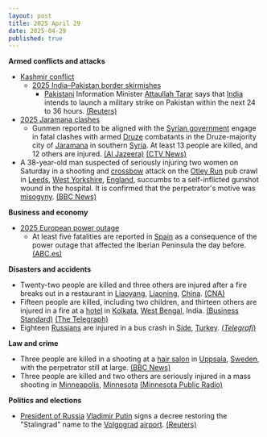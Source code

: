 ```yaml
---
layout: post
title: 2025 April 29
date: 2025-04-29
published: true
---
```



**Armed conflicts and attacks**

* [Kashmir conflict](https://en.wikipedia.org/wiki/Kashmir_conflict "Kashmir conflict")
  + [2025 India–Pakistan border skirmishes](https://en.wikipedia.org/wiki/2025_India%E2%80%93Pakistan_border_skirmishes "2025 India–Pakistan border skirmishes")
    - [Pakistani](https://en.wikipedia.org/wiki/Pakistan "Pakistan") Information Minister [Attaullah Tarar](https://en.wikipedia.org/wiki/Attaullah_Tarar "Attaullah Tarar") says that [India](https://en.wikipedia.org/wiki/India "India") intends to launch a military strike on Pakistan within the next 24 to 36 hours. [(Reuters)](https://www.reuters.com/world/pakistans-minister-tarar-says-india-may-launch-military-strike-within-next-24-36-2025-04-29/)
* [2025 Jaramana clashes](https://en.wikipedia.org/wiki/2025_Jaramana_clashes "2025 Jaramana clashes")
  + Gunmen reported to be aligned with the [Syrian government](https://en.wikipedia.org/wiki/Government_of_Syria "Government of Syria") engage in fatal clashes with armed [Druze](https://en.wikipedia.org/wiki/Druze "Druze") combatants in the Druze-majority city of [Jaramana](https://en.wikipedia.org/wiki/Jaramana "Jaramana") in southern [Syria](https://en.wikipedia.org/wiki/Syria "Syria"). At least 13 people are killed, and 12 others are injured. [(Al Jazeera)](https://www.aljazeera.com/news/2025/4/29/sectarian-clashes-kill-13-near-syrian-capital-damascus) [(CTV News)](https://www.ctvnews.ca/world/article/at-least-10-dead-in-syria-after-sectarian-clashes-in-druze-suburb-of-damascus/)
* A 38-year-old man suspected of seriously injuring two women on Saturday in a shooting and [crossbow](https://en.wikipedia.org/wiki/Crossbow "Crossbow") attack on the [Otley Run](https://en.wikipedia.org/wiki/Otley_Run "Otley Run") pub crawl in [Leeds](https://en.wikipedia.org/wiki/Leeds "Leeds"), [West Yorkshire](https://en.wikipedia.org/wiki/West_Yorkshire "West Yorkshire"), [England](https://en.wikipedia.org/wiki/England "England"), succumbs to a self-inflicted gunshot wound in the hospital. It is confirmed that the perpetrator's motive was [misogyny](https://en.wikipedia.org/wiki/Misogyny "Misogyny"). [(BBC News)](https://www.bbc.com/news/articles/c3evygw383eo)

**Business and economy**

* [2025 European power outage](https://en.wikipedia.org/wiki/2025_European_power_outage "2025 European power outage")
  + At least five fatalities are reported in [Spain](https://en.wikipedia.org/wiki/Spain "Spain") as a consequence of the power outage that affected the Iberian Peninsula the day before. [(ABC.es)](https://www.abc.es/sociedad/apagon-cobra-cinco-vidas-espana-20250429171025-nt.html)

**Disasters and accidents**

* Twenty-two people are killed and three others are injured after a fire breaks out in a restaurant in [Liaoyang](https://en.wikipedia.org/wiki/Liaoyang "Liaoyang"), [Liaoning](https://en.wikipedia.org/wiki/Liaoning "Liaoning"), [China](https://en.wikipedia.org/wiki/China "China"). [(CNA)](https://www.channelnewsasia.com/east-asia/northeast-china-liaoyang-city-beijing-fire-restaurant-kills-injured-5096696)
* Fifteen people are killed, including two children, and thirteen others are injured in a fire at a [hotel](https://en.wikipedia.org/wiki/Hotel "Hotel") in [Kolkata](https://en.wikipedia.org/wiki/Kolkata "Kolkata"), [West Bengal](https://en.wikipedia.org/wiki/West_Bengal "West Bengal"), India. [(Business Standard)](https://www.business-standard.com/india-news/kolkata-hotel-fire-falpatti-machhua-rituraj-hotel-kolkata-fire-death-toll-125043000105_1.html) [(The Telegraph)](https://www.telegraphindia.com/west-bengal/kolkata/kolkata-hotel-fire-three-of-chennai-family-among-14-dead-minister-blames-management/cid/2096803)
* Eighteen [Russians](https://en.wikipedia.org/wiki/Russia "Russia") are injured in a bus crash in [Side](https://en.wikipedia.org/wiki/Side%2C_Turkey "Side, Turkey"), [Turkey](https://en.wikipedia.org/wiki/Turkey "Turkey"). [(*Telegrafi*)](https://telegrafi.com/en/Russian-tourist-bus-overturns-in-Turkey--at-least-18-injured/)

**Law and crime**

* Three people are killed in a shooting at a [hair salon](https://en.wikipedia.org/wiki/Beauty_salon "Beauty salon") in [Uppsala](https://en.wikipedia.org/wiki/Uppsala "Uppsala"), [Sweden](https://en.wikipedia.org/wiki/Sweden "Sweden"), with the perpetrator still at large. [(BBC News)](https://www.bbc.com/news/articles/cr4n9x3yyq5o)
* Three people are killed and two others are seriously injured in a mass shooting in [Minneapolis](https://en.wikipedia.org/wiki/Minneapolis "Minneapolis"), [Minnesota](https://en.wikipedia.org/wiki/Minnesota "Minnesota") [(Minnesota Public Radio)](https://www.mprnews.org/story/2025/04/30/minneapolis-shooting-multiple-people-dead)

**Politics and elections**

* [President of Russia](https://en.wikipedia.org/wiki/President_of_Russia "President of Russia") [Vladimir Putin](https://en.wikipedia.org/wiki/Vladimir_Putin "Vladimir Putin") signs a decree restoring the "Stalingrad" name to the [Volgograd](https://en.wikipedia.org/wiki/Volgograd "Volgograd") [airport](https://en.wikipedia.org/wiki/Stalingrad_International_Airport "Stalingrad International Airport"). [(Reuters)](https://www.reuters.com/world/europe/putin-names-regional-russian-airport-stalingrad-2025-04-29/)
